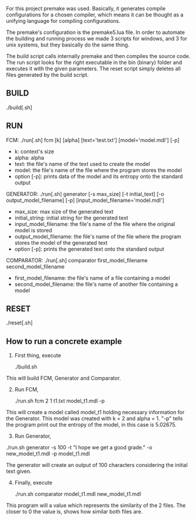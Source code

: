 For this project premake was used. Basically, it generates compile configurations for a chosen compiler,
which means it can be thought as a unifying language for compiling configurations.

The premake's configuration is the premake5.lua file. In order to automate the building and running process
we made 3 scripts for windows, and 3 for unix systems, but they basically do the same thing.

The build script calls internally premake and then compiles the source code. The run script
looks for the right executable in the bin (binary) folder and executes it with the given parameters.
The reset script simply deletes all files generated by the build script.

## BUILD ##
./build[.sh]

## RUN ##
FCM:
./run[.sh] fcm [k] [alpha] [text='test.txt'] [model='model.mdl'] [-p]
- k: context's size
- alpha: alpha
- text: the file's name of the text used to create the model
- model: the file's name of the file where the program stores the model
- option [-p]: prints data of the model and its entropy onto the standard output

GENERATOR:
./run[.sh] generator [-s max_size] [-t initial_text] [-o output_model_filename] [-p] [input_model_filename='model.mdl']
- max_size: max size of the generated text
- initial_string: initial string for the generated text
- input_model_filename: the file's name of the file where the original model is stored
- output_model_filename: the file's name of the file where the program stores the model of the generated text
- option [-p]: prints the generated text onto the standard output

COMPARATOR:
./run[.sh] comparator first_model_filename second_model_filename
- first_model_filename: the file's name of a file containing a model
- second_model_filename: the file's name of another file containing a model

## RESET ##
./reset[.sh]

## How to run a concrete example ##
1. First thing, execute 

	./build.sh

This will build FCM, Generator and Comparator.

2. Run FCM, 

	./run.sh fcm 2 1 t1.txt model_t1.mdl -p

This will create a model called model_t1 holding necessary information for the Generator. 
This model was created with k = 2 and alpha = 1. "-p" tells the program print out the entropy of the model, in this case is 5.02675.

3. Run Generator, 

./run.sh generator -s 100 -t \"I hope we get a good grade.\" -o new_model_t1.mdl -p model_t1.mdl 

The generator will create an output of 100 characters considering the initial text given.

4. Finally, execute 

	./run.sh comparator model_t1.mdl new_model_t1.mdl 

This program will a value which represents the similarity of the 2 files. The closer to 0 the value is, shows how similar both files are.